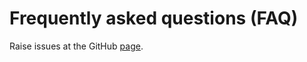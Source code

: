 # Frequently asked questions (FAQ)

Raise issues at the GitHub [page](https://github.com/jzhang-github/AGAT).   